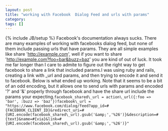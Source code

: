 ```yaml
---
layout: post
title: "working with Facebook  Dialog Feed and urls with params"
category:
tags: []
---
```

{% include JB/setup %}
Facebook's documentation always sucks. There are many examples of working with facebooks dialog feed, but none of them include passing urls that have params. They are all simple examples like share 'http://example.com', well if you want to share 'http://example.com?foo=bar&buzz=baz' you are kind of out of luck. It took me far longer than I care to admite to figure out the right way to get facebook to share a link that included params.I was using ruby and rails, creating a link with \_url and params, and then trying to encode it and send it to facebook. Below is what ended up working. Note that it seems to be a bit of an odd encoding, but it allows one to send urls with params and encoded '?' and '&' properly through facebook and have the share url include the params your expecting.``facebook_shared\_url = action\_url({:foo => 'bar', :buzz => 'baz'})facebook\_url = "https://www.facebook.com/dialog/feed?app_id=#{FACEBOOK_CLIENT_ID}&redirect_uri=#{URI.encode(facebook_shared\_url).gsub('&amp;','%26')}&description=#{text}&name=#{via}&link=#{URI.encode(facebook_shared\_url).gsub('&amp;','%26')}"``